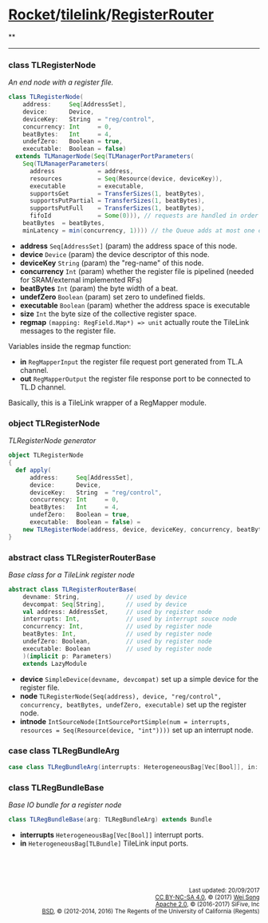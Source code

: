 [Rocket](../Readme.md)/[tilelink](../tilelink.md)/[RegisterRouter](https://github.com/freechipsproject/rocket-chip/blob/master/src/main/scala/tilelink/RegisterRouter.scala)
=====================
**

**********************

### class TLRegisterNode
*An end node with a register file.*

~~~scala
class TLRegisterNode(
    address:     Seq[AddressSet],
    device:      Device,
    deviceKey:   String  = "reg/control",
    concurrency: Int     = 0,
    beatBytes:   Int     = 4,
    undefZero:   Boolean = true,
    executable:  Boolean = false)
  extends TLManagerNode(Seq(TLManagerPortParameters(
    Seq(TLManagerParameters(
      address            = address,
      resources          = Seq(Resource(device, deviceKey)),
      executable         = executable,
      supportsGet        = TransferSizes(1, beatBytes),
      supportsPutPartial = TransferSizes(1, beatBytes),
      supportsPutFull    = TransferSizes(1, beatBytes),
      fifoId             = Some(0))), // requests are handled in order
    beatBytes  = beatBytes,
    minLatency = min(concurrency, 1)))) // the Queue adds at most one cycle
~~~

+ **address** `Seq[AddressSet]` (param) the address space of this node.
+ **device** `Device` (param) the device descriptor of this node.
+ **deviceKey** `String` (param) the "reg-name" of this node.
+ **concurrency** `Int` (param) whether the register file is pipelined (needed for SRAM/external implemented RFs)
+ **beatBytes** `Int` (param) the byte width of a beat.
+ **undefZero** `Boolean` (param) set zero to undefined fields.
+ **executable** `Boolean` (param) whether the address space is executable
+ **size** `Int` the byte size of the collective register space.
+ **regmap** `(mapping: RegField.Map*) => unit` actually route the TileLink messages to the register file.

Variables inside the regmap function:

+ **in** `RegMapperInput` the register file request port generated from TL.A channel.
+ **out** `RegMapperOutput` the register file response port to be connected to TL.D channel.

Basically, this is a TileLink wrapper of a RegMapper module.

### object TLRegisterNode
*TLRegisterNode generator*

~~~scala
object TLRegisterNode
{
  def apply(
      address:     Seq[AddressSet],
      device:      Device,
      deviceKey:   String  = "reg/control",
      concurrency: Int     = 0,
      beatBytes:   Int     = 4,
      undefZero:   Boolean = true,
      executable:  Boolean = false) =
    new TLRegisterNode(address, device, deviceKey, concurrency, beatBytes, undefZero, executable)
}
~~~

### abstract class TLRegisterRouterBase
*Base class for a TileLink register node*

~~~scala
abstract class TLRegisterRouterBase(
    devname: String,             // used by device
    devcompat: Seq[String],      // used by device
    val address: AddressSet,     // used by register node
    interrupts: Int,             // used by interrupt souce node
    concurrency: Int,            // used by register node
    beatBytes: Int,              // used by register node
    undefZero: Boolean,          // used by register node
    executable: Boolean          // used by register node
    )(implicit p: Parameters)
    extends LazyModule
~~~

+ **device** `SimpleDevice(devname, devcompat)` set up a simple device for the register file.
+ **node** `TLRegisterNode(Seq(address), device, "reg/control", concurrency, beatBytes, undefZero, executable)` set up the register node.
+ **intnode** `IntSourceNode(IntSourcePortSimple(num = interrupts, resources = Seq(Resource(device, "int"))))` set up an interrupt node.

### case class TLRegBundleArg

~~~scala
case class TLRegBundleArg(interrupts: HeterogeneousBag[Vec[Bool]], in: HeterogeneousBag[TLBundle])(implicit val p: Parameters)
~~~

### class TLRegBundleBase
*Base IO bundle for a register node*

~~~scala
class TLRegBundleBase(arg: TLRegBundleArg) extends Bundle
~~~

+ **interrupts** `HeterogeneousBag[Vec[Bool]]` interrupt ports.
+ **in** `HeterogeneousBag[TLBundle]` TileLink input ports.

<br><br><br><p align="right">
<sub>
Last updated: 20/09/2017<br>
[CC BY-NC-SA 4.0](https://creativecommons.org/licenses/by-nc-sa/4.0/), &copy; (2017) [Wei Song](mailto:wsong83@gmail.com)<br>
[Apache 2.0](https://github.com/freechipsproject/rocket-chip/blob/master/LICENSE.SiFive), &copy; (2016-2017) SiFive, Inc<br>
[BSD](https://github.com/freechipsproject/rocket-chip/blob/master/LICENSE.Berkeley), &copy; (2012-2014, 2016) The Regents of the University of California (Regents)
</sub>
</p>
